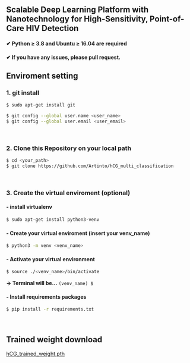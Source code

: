 ## Scalable Deep Learning Platform with Nanotechnology for High-Sensitivity, Point-of-Care HIV Detection 
#### ✔ Python $\geq$ 3.8 and Ubuntu $\geq$ 16.04 are required
#### ✔ If you have any issues, please pull request.

## Enviroment setting
### 1. git install
```bash
$ sudo apt-get install git

$ git config --global user.name <user_name>
$ git config --global user.email <user_email>
```

<br>

### 2. Clone this Repository on your local path
```bash
$ cd <your_path>
$ git clone https://github.com/Artinto/hCG_multi_classification
```

<br>

### 3. Create the virtual enviroment (optional)
        
#### - install virtualenv
```bash
$ sudo apt-get install python3-venv
```

#### - Create your virtual enviroment (insert your venv_name)
```bash
$ python3 -m venv <venv_name>
```

#### - Activate your virtual environment
```bash
$ source ./<venv_name>/bin/activate
```
**&rarr; Terminal will be...**   ```(venv_name) $ ```
  
#### -  Install requirements packages
```bash
$ pip install -r requirements.txt
```

<br>

## Trained weight download
[hCG_trained_weight.pth](https://drive.usercontent.google.com/download?id=1Jk1ZFT1SDOMiPltEPOzbwm8vD2jB_rQj&export=download&authuser=0)

